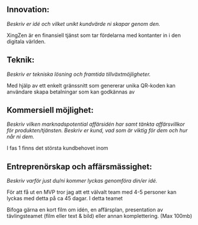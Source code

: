 

## Innovation:
*Beskriv er idé och vilket unikt kundvärde ni skapar genom den.*

XingZen är en finansiell tjänst som tar fördelarna med kontanter in i den digitala världen.


## Teknik:
*Beskriv er tekniska lösning och framtida tillväxtmöjligheter.*

Med hjälp av ett enkelt gränssnitt som genererar unika QR-koden kan användare skapa betalningar
som kan godkännas av 



## Kommersiell möjlighet:
*Beskriv vilken marknadspotential affärsidén har samt tänkta affärsvillkor för produkten/tjänsten.
Beskriv er kund, vad som är viktig för dem och hur når ni dem.*

I fas 1 finns det största kundbehovet inom 


## Entreprenörskap och affärsmässighet:
*Beskriv varför just du/ni kommer lyckas genomföra din/er idé.*

För att få ut en MVP tror jag att ett välvalt team med 4-5 personer kan lyckas med detta på ca 45 dagar.
I detta teamet 


Bifoga gärna en kort film om idén, en affärsplan, presentation av tävlingsteamet (film eller text & bild) eller annan komplettering. (Max 100mb)

